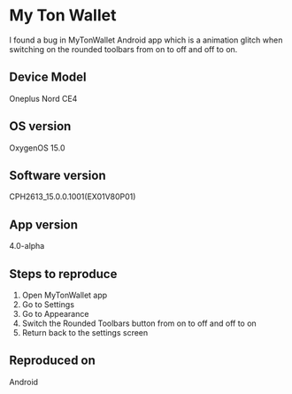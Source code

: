 # My Ton Wallet 

I found a bug in MyTonWallet Android app which is a animation glitch when switching on the rounded toolbars from on to off and off to on.

## Device Model
Oneplus Nord CE4

## OS version
OxygenOS 15.0

## Software version
CPH2613_15.0.0.1001(EX01V80P01)

## App version
4.0-alpha

## Steps to reproduce
1. Open MyTonWallet app
2. Go to Settings
3. Go to Appearance
4. Switch the Rounded Toolbars button from on to off and off to on
5. Return back to the settings screen

## Reproduced on
Android
